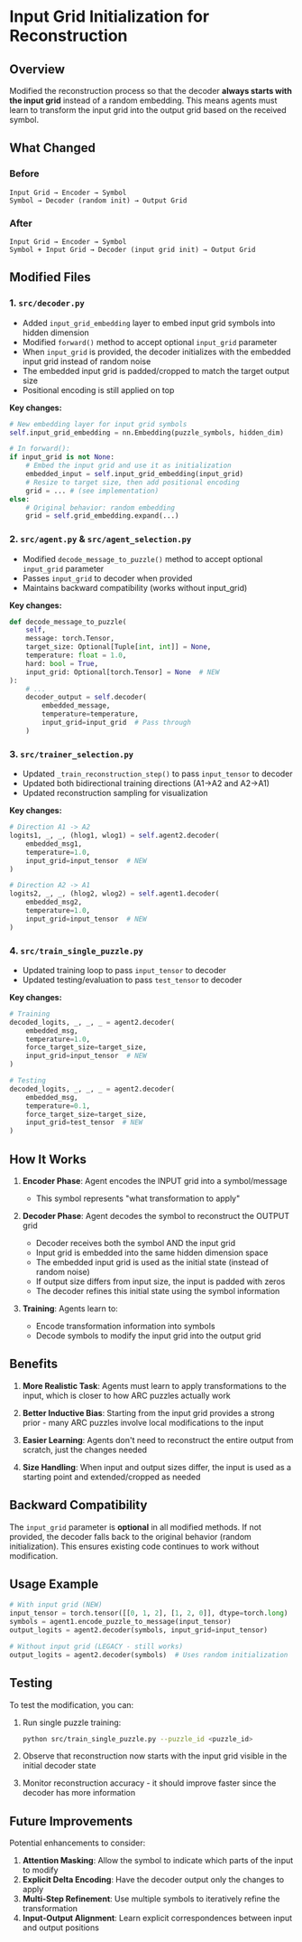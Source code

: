 # Input Grid Initialization for Reconstruction

## Overview
Modified the reconstruction process so that the decoder **always starts with the input grid** instead of a random embedding. This means agents must learn to transform the input grid into the output grid based on the received symbol.

## What Changed

### Before
```
Input Grid → Encoder → Symbol
Symbol → Decoder (random init) → Output Grid
```

### After
```
Input Grid → Encoder → Symbol
Symbol + Input Grid → Decoder (input grid init) → Output Grid
```

## Modified Files

### 1. `src/decoder.py`
- Added `input_grid_embedding` layer to embed input grid symbols into hidden dimension
- Modified `forward()` method to accept optional `input_grid` parameter
- When `input_grid` is provided, the decoder initializes with the embedded input grid instead of random noise
- The embedded input grid is padded/cropped to match the target output size
- Positional encoding is still applied on top

**Key changes:**
```python
# New embedding layer for input grid symbols
self.input_grid_embedding = nn.Embedding(puzzle_symbols, hidden_dim)

# In forward():
if input_grid is not None:
    # Embed the input grid and use it as initialization
    embedded_input = self.input_grid_embedding(input_grid)
    # Resize to target size, then add positional encoding
    grid = ... # (see implementation)
else:
    # Original behavior: random embedding
    grid = self.grid_embedding.expand(...)
```

### 2. `src/agent.py` & `src/agent_selection.py`
- Modified `decode_message_to_puzzle()` method to accept optional `input_grid` parameter
- Passes `input_grid` to decoder when provided
- Maintains backward compatibility (works without input_grid)

**Key changes:**
```python
def decode_message_to_puzzle(
    self,
    message: torch.Tensor,
    target_size: Optional[Tuple[int, int]] = None,
    temperature: float = 1.0,
    hard: bool = True,
    input_grid: Optional[torch.Tensor] = None  # NEW
):
    # ... 
    decoder_output = self.decoder(
        embedded_message,
        temperature=temperature,
        input_grid=input_grid  # Pass through
    )
```

### 3. `src/trainer_selection.py`
- Updated `_train_reconstruction_step()` to pass `input_tensor` to decoder
- Updated both bidirectional training directions (A1→A2 and A2→A1)
- Updated reconstruction sampling for visualization

**Key changes:**
```python
# Direction A1 -> A2
logits1, _, _, (hlog1, wlog1) = self.agent2.decoder(
    embedded_msg1, 
    temperature=1.0, 
    input_grid=input_tensor  # NEW
)

# Direction A2 -> A1  
logits2, _, _, (hlog2, wlog2) = self.agent1.decoder(
    embedded_msg2, 
    temperature=1.0, 
    input_grid=input_tensor  # NEW
)
```

### 4. `src/train_single_puzzle.py`
- Updated training loop to pass `input_tensor` to decoder
- Updated testing/evaluation to pass `test_tensor` to decoder

**Key changes:**
```python
# Training
decoded_logits, _, _, _ = agent2.decoder(
    embedded_msg, 
    temperature=1.0, 
    force_target_size=target_size, 
    input_grid=input_tensor  # NEW
)

# Testing
decoded_logits, _, _, _ = agent2.decoder(
    embedded_msg, 
    temperature=0.1, 
    force_target_size=target_size, 
    input_grid=test_tensor  # NEW
)
```

## How It Works

1. **Encoder Phase**: Agent encodes the INPUT grid into a symbol/message
   - This symbol represents "what transformation to apply"

2. **Decoder Phase**: Agent decodes the symbol to reconstruct the OUTPUT grid
   - Decoder receives both the symbol AND the input grid
   - Input grid is embedded into the same hidden dimension space
   - The embedded input grid is used as the initial state (instead of random noise)
   - If output size differs from input size, the input is padded with zeros
   - The decoder refines this initial state using the symbol information

3. **Training**: Agents learn to:
   - Encode transformation information into symbols
   - Decode symbols to modify the input grid into the output grid

## Benefits

1. **More Realistic Task**: Agents must learn to apply transformations to the input, which is closer to how ARC puzzles actually work

2. **Better Inductive Bias**: Starting from the input grid provides a strong prior - many ARC puzzles involve local modifications to the input

3. **Easier Learning**: Agents don't need to reconstruct the entire output from scratch, just the changes needed

4. **Size Handling**: When input and output sizes differ, the input is used as a starting point and extended/cropped as needed

## Backward Compatibility

The `input_grid` parameter is **optional** in all modified methods. If not provided, the decoder falls back to the original behavior (random initialization). This ensures existing code continues to work without modification.

## Usage Example

```python
# With input grid (NEW)
input_tensor = torch.tensor([[0, 1, 2], [1, 2, 0]], dtype=torch.long)
symbols = agent1.encode_puzzle_to_message(input_tensor)
output_logits = agent2.decoder(symbols, input_grid=input_tensor)

# Without input grid (LEGACY - still works)
output_logits = agent2.decoder(symbols)  # Uses random initialization
```

## Testing

To test the modification, you can:

1. Run single puzzle training:
   ```bash
   python src/train_single_puzzle.py --puzzle_id <puzzle_id>
   ```

2. Observe that reconstruction now starts with the input grid visible in the initial decoder state

3. Monitor reconstruction accuracy - it should improve faster since the decoder has more information

## Future Improvements

Potential enhancements to consider:

1. **Attention Masking**: Allow the symbol to indicate which parts of the input to modify
2. **Explicit Delta Encoding**: Have the decoder output only the changes to apply
3. **Multi-Step Refinement**: Use multiple symbols to iteratively refine the transformation
4. **Input-Output Alignment**: Learn explicit correspondences between input and output positions

